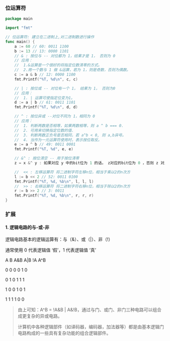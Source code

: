 ### 位运算符

```go
package main

import "fmt"

// 位运算符: 建立在二进制上,对二进制数进行操作
func main() {
	a := 60 // 60: 0011 1100
	b := 13 // 13: 0000 1101
	// & : 按位与 -- 对位都为 1，结果才是 1， 否则为 0
	// 应用：
	//  1.&运算是一个很好的将指定位数清零的方式。
	//  2.用一个数与 1 做 &运算，若为 1，则是奇数，否则为偶数。
	c := a & b // 12: 0000 1100
	fmt.Printf("%T, %d\n", c, c)

	// | : 按位或 -- 对位有一个 1， 结果为 1， 否则为0
	// 应用：
	//  1. | 运算可使指定位变为1。
	d := a | b // 61: 0011 1101
	fmt.Printf("%T, %d\n", d, d)

	// ^ : 按位异或 --对位不同为 1，相同为 0
	// 应用：
	//  1. 判断两数是否相等，如果两数相等，则 a ^ b === 0.
	//  2. 可用来切换指定位数的值.
	//  3. 判断两数正负号是否相同，若 a^b < 0, 则 a,b异号。
	//  4. 当作为一元运算符使用时，表示按位取反。
	e := a ^ b // 49: 0011 0001
	fmt.Printf("%T, %d", e, e)

	// &^ : 按位清空 -- 用于按位清零
	z = x &^ y : 如果对应 y 中的bit位为 1 的话， z对应的bit位为 0 ，否则 z 对应的bit位的等于 x 相应的bit位的值。

	//	<< : 左移运算符 将二进制字符左移n位，相当于乘以2的n次方
	l := b << 2 // 52: 0011 0100
	fmt.Printf("%T, %d, %b\n", l, l, l)
	//	>> : 右移运算符 将二进制字符右移n位，相当于除以2的n次方
	r := b >> 2 // 3: 0011
	fmt.Printf("%T, %d, %b\n", r, r, r)
}

```

### 扩展

#### 1. 逻辑电路的与-或-非

逻辑电路基本的逻辑运算有：与（&）、或（|）、非（!）

通常使用 0 代表逻辑值 ‘假’，1 代表逻辑值 ‘真’

A 	B	A&B	A|B	!A	A^B

0	 0		0		0		1		0

0	 1		0		1		1		1

1	 0		0		1		0		1

1	 1		1		1		0		0

> 由上可知：A^B = !A&B | A&!B，通过与门、或门、非门三种电路可以组合成更复杂的异或电路。
>
> 计算机中各种逻辑部件（如译码器，编码器，加法器等）都是由基本逻辑门电路构成的一些具有复杂功能的组合逻辑部件。
